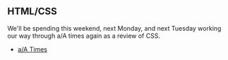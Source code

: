 ## HTML/CSS

We'll be spending this weekend, next Monday, and next Tuesday working our way through a/A times again as a review of CSS. 

* [a/A Times](https://github.com/appacademy/curriculum/tree/master/html-css/projects/aa_times)